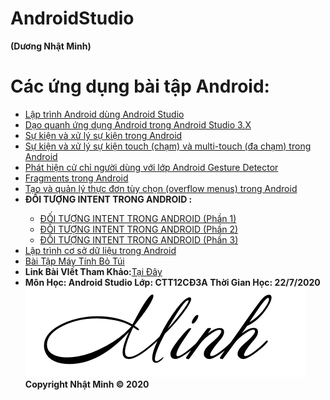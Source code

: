 # AndroidStudio
<b>(Dương Nhật Minh)</b>

<h1>Các ứng dụng bài tập Android:</h1>
<ul>
<li><a href="https://github.com/DuongNhatMinh/LamQuenAndroid">Lập trình Android dùng Android Studio</a></li>
<li><a href="https://github.com/DuongNhatMinh/AndroidStudio3.X">Dạo quanh ứng dụng Android trong Android Studio 3.X</a></li>
<li><a href="https://github.com/DuongNhatMinh/BasicView">Sự kiện và xử lý sự kiện trong Android</a></li>
<li><a href="https://github.com/DuongNhatMinh/MotionEvent">Sự kiện và xử lý sự kiện touch (chạm) và multi-touch (đa chạm) trong Android</a></li>
<li><a href="https://github.com/DuongNhatMinh/CommonGestures">Phát hiện cử chỉ người dùng với lớp Android Gesture Detector</a></li>
<li><a href="https://github.com/DuongNhatMinh/Fragments">Fragments trong Android</a></li>
<li><a href="https://github.com/DuongNhatMinh/MenuExample">Tạo và quản lý thực đơn tùy chọn (overflow menus) trong Android</a></li>
<li><b>ĐỐI TƯỢNG INTENT TRONG ANDROID :</b></li>
<ul>
  <li><a href="https://github.com/DuongNhatMinh/ExplicitIntent">ĐỐI TƯỢNG INTENT TRONG ANDROID (Phần 1)</a></li>
  <li><a href="https://github.com/DuongNhatMinh/ImplicitIntent">ĐỐI TƯỢNG INTENT TRONG ANDROID (Phần 2)</a></li>
  <li><a href="https://github.com/DuongNhatMinh/SendBroadcast">ĐỐI TƯỢNG INTENT TRONG ANDROID (Phần 3)</a></li>
</ul>
<li><a href="https://github.com/DuongNhatMinh/SQLiteDemoApplication">Lập trình cơ sở dữ liệu trong Android</a></li>
<li><a href="https://github.com/DuongNhatMinh/MayTinh">Bài Tập Máy Tính Bỏ Túi</a></li>
  <li><b>Link Bài VIết Tham Khảo:</b><a href="https://ngocminhtranblog.blogspot.com/2018/08/lap-trinh-android.html">Tại Đây</a><li>
  
<b>
     Môn Học: Android Studio
     Lớp: CTT12CĐ3A
     Thời Gian Học: 22/7/2020
</b></br>
<img src="https://github.com/DuongNhatMinh/Chuky/blob/master/Minh.png?raw=true"></br>
  <b>Copyright Nhật Minh © 2020</b>
</ul>
